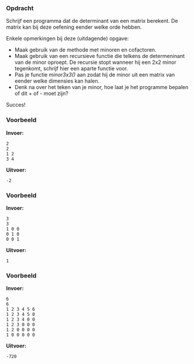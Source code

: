 ### Opdracht
Schrijf een programma dat de determinant van een matrix berekent. De matrix kan bij deze oefening eender welke orde hebben.

Enkele opmerkingen bij deze (uitdagende) opgave:
- Maak gebruik van de methode met minoren en cofactoren.
- Maak gebruik van een recursieve functie die telkens de determeninant van de minor oproept. De recursie stopt wanneer hij een 2x2 minor tegenkomt, schrijf hier een aparte functie voor.
- Pas je functie *minor3x3()* aan zodat hij de minor uit een matrix van eender welke dimensies kan halen.
- Denk na over het teken van je minor, hoe laat je het programme bepalen of dit + of - moet zijn?

Succes!


### Voorbeeld

**Invoer:**

    2
    2
    1 2
    3 4

**Uitvoer:**

    -2

### Voorbeeld

**Invoer:**

    3
    3
    1 0 0
    0 1 0
    0 0 1

**Uitvoer:**

    1

### Voorbeeld

**Invoer:**

    6
    6
    1 2 3 4 5 6
    1 2 3 4 5 0
    1 2 3 4 0 0
    1 2 3 0 0 0
    1 2 0 0 0 0
    1 0 0 0 0 0

**Uitvoer:**

    -720



